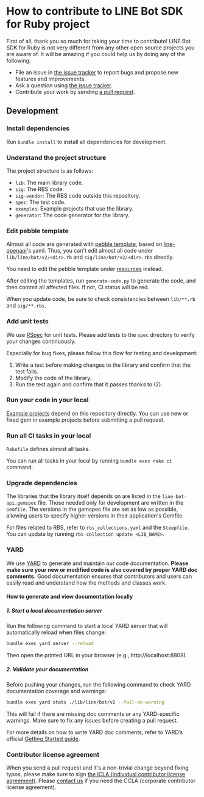# How to contribute to LINE Bot SDK for Ruby project

First of all, thank you so much for taking your time to contribute!
LINE Bot SDK for Ruby is not very different from any other open source projects you are aware of.
It will be amazing if you could help us by doing any of the following:

- File an issue in [the issue tracker](https://github.com/line/line-bot-sdk-ruby/issues) to report bugs and propose new features and improvements.
- Ask a question using [the issue tracker](https://github.com/line/line-bot-sdk-ruby/issues).
- Contribute your work by sending [a pull request](https://github.com/line/line-bot-sdk-ruby/pulls).

## Development
### Install dependencies
Run `bundle install` to install all dependencies for development.

### Understand the project structure
The project structure is as follows:
- `lib`: The main library code.
- `sig`: The RBS code.
- `sig-vendor`: The RBS code outside this repository.
- `spec`: The test code.
- `examples`: Example projects that use the library.
- `generator`: The code generator for the library.

### Edit pebble template
Almost all code are generated with [pebble template](https://pebbletemplates.io/), based on [line-openapi](https://github.com/line/line-openapi)'s yaml.
Thus, you can't edit almost all code under `lib/line/bot/v2/<dir>.rb` and `sig/line/bot/v2/<dir>.rbs` directly.

You need to edit the pebble template under [resources](generator/src/main/resources) instead.

After editing the templates, run `generate-code.py` to generate the code, and then commit all affected files.
If not, CI status will be red.

When you update code, be sure to check consistencies between `lib/**.rb` and `sig/**.rbs`.

### Add unit tests
We use [RSpec](https://rspec.info/) for unit tests.
Please add tests to the `spec` directory to verify your changes continuously.

Especially for bug fixes, please follow this flow for testing and development:
1. Write a test before making changes to the library and confirm that the test fails.
2. Modify the code of the library.
3. Run the test again and confirm that it passes thanks to (2).

### Run your code in your local
[Example projects](examples/v2) depend on this repository directly.
You can use new or fixed gem in example projects before submitting a pull request.

### Run all CI tasks in your local
`Rakefile` defines almost all tasks.

You can run all tasks in your local by running `bundle exec rake ci` command.

### Upgrade dependencies
The libraries that the library itself depends on are listed in the `line-bot-api.gemspec` file.
Those needed only for development are written in the `Gemfile`.
The versions in the gemspec file are set as low as possible, allowing users to specify higher versions in their application's Gemfile.

For files related to RBS, refer to `rbs_collections.yaml` and the `Steepfile`.
You can update by running `rbs collection update <LIB_NAME>`.

### YARD

We use [YARD](https://yardoc.org) to generate and maintain our code documentation.
**Please make sure your new or modified code is also covered by proper YARD doc comments.**
Good documentation ensures that contributors and users can easily read and understand how the methods and classes work.

#### How to generate and view documentation locally

##### 1. **Start a local documentation server**

Run the following command to start a local YARD server that will automatically reload when files change:

```bash
bundle exec yard server --reload
```

Then open the printed URL in your browser (e.g., http://localhost:8808).

##### 2. **Validate your documentation**  

Before pushing your changes, run the following command to check YARD documentation coverage and warnings:
```bash
bundle exec yard stats ./lib/line/bot/v2 --fail-on-warning
```
This will fail if there are missing doc comments or any YARD-specific warnings.
Make sure to fix any issues before creating a pull request.

For more details on how to write YARD doc comments, refer to YARD’s official [Getting Started guide](https://rubydoc.info/gems/yard/file/docs/GettingStarted.md).

### Contributor license agreement

When you send a pull request and it's a non-trivial change beyond fixing typos, please make sure to sign [the ICLA (individual contributor license agreement)](https://cla-assistant.io/line/line-bot-sdk-ruby).
Please [contact us](mailto:dl_oss_dev@linecorp.com) if you need the CCLA (corporate contributor license agreement).
